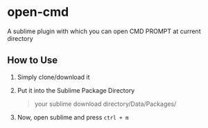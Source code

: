 # open-cmd

A sublime plugin with which you can open CMD PROMPT at current directory

## How to Use

1. Simply clone/download it

2. Put it into the Sublime Package Directory

	> your sublime download directory/Data/Packages/

3. Now, open sublime and press `ctrl + m`  
